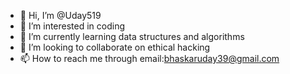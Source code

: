 - 👋 Hi, I’m @Uday519
- 👀 I’m interested in coding 
- 🌱 I’m currently learning data structures and algorithms
- 💞️ I’m looking to collaborate on ethical hacking
- 📫 How to reach me through email:bhaskaruday39@gmail.com

<!---
Uday519/Uday519 is a ✨ special ✨ repository because its `README.md` (this file) appears on your GitHub profile.
You can click the Preview link to take a look at your changes.
--->
